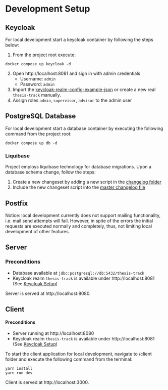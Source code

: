 # Development Setup

## Keycloak

For local development start a keycloak container by following the steps below:
1. From the project root execute:
```
docker compose up keycloak -d
```
2. Open http://localhost:8081 and sign in with admin credentials
    * Username: `admin`
    * Password: `admin`
3. Import the [keycloak-realm-config-example-json](/keycloak-realm-config-example.json) or create a new real `thesis-track` manually.
4. Assign roles `admin`, `supervisor`, `advisor` to the admin user

## PostgreSQL Database

For local development start a database container by executing the following command from the project root:
```
docker compose up db -d
```

### Liquibase

Project employs liquibase technology for database migrations. Upon a database schema change, follow the steps:
1. Create a new changeset by adding a new script in the [changelog folder](/server/src/main/resources/db/changelog/changes)
2. Include the new changeset script into the [master changelog file](/server/src/main/resources/db/changelog/db.changelog-master.xml)

## Postfix

Notice: local development currently does not support mailing functionality, i.e. mail send attempts will fail. However, in spite of the errors the initial requests are executed normally and completely, thus, not limiting local development of other features.

## Server

### Preconditions
* Database available at `jdbc:postgresql://db:5432/thesis-track`
* Keycloak realm `thesis-track` is available under http://localhost:8081 (See [Keycloak Setup](#keycloak-setup))

Server is served at http://localhost:8080.

## Client

#### Preconditions
* Server running at http://localhost:8080
* Keycloak realm `thesis-track` is available under http://localhost:8081 (See [Keycloak Setup](#keycloak-setup))

To start the client application for local development, navigate to /client folder and execute the following command from the terminal:
```
yarn install
yarn run dev
```

Client is served at http://localhost:3000. 